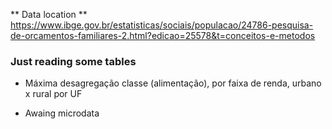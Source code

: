 ** Data location **
https://www.ibge.gov.br/estatisticas/sociais/populacao/24786-pesquisa-de-orcamentos-familiares-2.html?edicao=25578&t=conceitos-e-metodos

### Just reading some tables

* Máxima desagregação classe (alimentação), por faixa de renda, urbano x rural por UF

* Awaing microdata